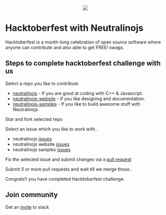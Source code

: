 <div align="center">
<img src="https://hacktoberfest.digitalocean.com/assets/logo-hacktoberfest-658b5aa2bd34e782d29c40bf6afbdff00f20fe1328efa6da17743878ba8db66f.png"/>
  </div>

# Hacktoberfest with Neutralinojs

Hacktoberfest is a month-long celebration of open source software where anyone can contribute and also able to get FREE! swags.

## Steps to complete hacktoberfest challenge with us 

Select a repo you like to contribute 

- [neutralinojs](https://github.com/neutralinojs/neutralinojs) - If you are good at coding with C++ & Javascript.
- [neutralinojs-website](https://github.com/neutralinojs/neutralinojs.github.io) - If you like designing and documentation.
- [neutralinojs-samples](https://github.com/neutralinojs/neutralinojs-samples) - If you like to build awesome stuff with Neutralinojs

Star and fork selected repo

Select an issue which you like to work with..

- neutralinojs [issues](https://github.com/neutralinojs/neutralinojs/labels/hacktoberfest)
- neutralinojs website [issues](https://github.com/neutralinojs/neutralinojs.github.io/labels/hacktoberfest)
- neutralinojs samples [issues](https://github.com/neutralinojs/neutralinojs-samples/labels/hacktoberfest)

Fix the selected issue and submit changes via a [pull request](https://help.github.com/articles/about-pull-requests/) 

Submit *5* or more pull requests and wait till we merge those..

Congrats!! you have completed Hacktoberfest challenge.

## Join community 

Get an [invite](https://join.slack.com/t/neutralinojs/shared_invite/enQtMzk0MDU5ODMyNzM4LTc1ZjJmMzFjNjEzNjk2ODkyYWJiMTAxY2Q2OTA0MGYxNTNiMWFhMjAxMjc1M2E2NGI2OTM1ZjA1ZWNjZDFmZGU) to slack

